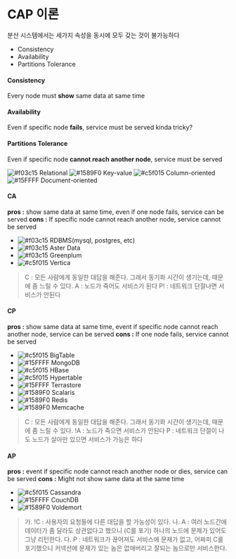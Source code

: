 # CAP 이론
분산 시스템에서는 세가지 속성을 동시에 모두 갖는 것이 불가능하다
  - Consistency
  - Availability
  - Partitions Tolerance

#### Consistency
Every node must **show** same data at same time

#### Availability
Even if specific node **fails**, service must be served
 kinda tricky?

#### Partitions Tolerance
Even if specific node **cannot reach another node**, service must be served

![#f03c15](https://placehold.it/15/f03c15/000000?text=+) Relational
![#1589F0](https://placehold.it/15/1589F0/000000?text=+) Key-value
![#c5f015](https://placehold.it/15/c5f015/000000?text=+) Column-oriented
![#15FFFF](https://placehold.it/15/15FFFF/000000?text=+) Document-oriented

#### CA
**pros :** show same data at same time, even if one node fails, service can be served
**cons :** If specific node cannot reach another node, service cannot be served
- ![#f03c15](https://placehold.it/15/f03c15/000000?text=+) RDBMS(mysql, postgres, etc)
- ![#f03c15](https://placehold.it/15/f03c15/000000?text=+) Aster Data
- ![#f03c15](https://placehold.it/15/f03c15/000000?text=+) Greenplum
- ![#c5f015](https://placehold.it/15/c5f015/000000?text=+) Vertica

>  C : 모든 사람에게 동일한 대답을 해준다. 그래서 동기화 시간이 생기는데, 때문에 좀 느릴 수 있다.
>  A : 노드가 죽어도 서비스가 된다
>  P! : 네트워크 단절나면 서비스가 안된다


#### CP
**pros :** show same data at same time, event if specific node cannot reach another node, service can be served
**cons :** If one node fails, service cannot be served
- ![#c5f015](https://placehold.it/15/c5f015/000000?text=+) BigTable
- ![#15FFFF](https://placehold.it/15/15FFFF/000000?text=+) MongoDB
- ![#c5f015](https://placehold.it/15/c5f015/000000?text=+) HBase
- ![#c5f015](https://placehold.it/15/c5f015/000000?text=+) Hypertable
- ![#15FFFF](https://placehold.it/15/15FFFF/000000?text=+) Terrastore
- ![#1589F0](https://placehold.it/15/1589F0/000000?text=+) Scalaris
- ![#1589F0](https://placehold.it/15/1589F0/000000?text=+) Redis
- ![#1589F0](https://placehold.it/15/1589F0/000000?text=+) Memcache

>  C : 모든 사람에게 동일한 대답을 해준다. 그래서 동기화 시간이 생기는데, 때문에 좀 느릴 수 있다.
>  !A : 노드가 죽으면 서비스가 안된다
>  P : 네트워크 단절이 나도 노드가 살아만 있으면 서비스가 가능은 하다


#### AP
**pros :** event if specific node cannot reach another node or dies, service can be served
**cons :** Might not show same data at the same time
- ![#c5f015](https://placehold.it/15/c5f015/000000?text=+) Cassandra
- ![#15FFFF](https://placehold.it/15/15FFFF/000000?text=+) CouchDB
- ![#1589F0](https://placehold.it/15/1589F0/000000?text=+) Voldemort

> 가. !C : 사용자의 요청들에 다른 대답을 할 가능성이 있다.
> 나. A : 여러 노드간에 데이터가 좀 달라도 상관없다고 했으니 (C를 포기) 하나의 노드에 문제가 있어도 그냥 리턴한다.
> 다. P : 네트워크가 끊어져도 서비스에 문제가 없고, 어짜피 C를 포기했으니 커넥션에 문제가 있는 놈은 없애버리고 잘되는 놈으로만 서비스한다.
